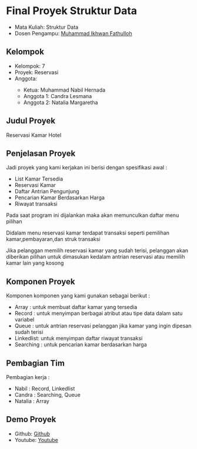 # Final Proyek Struktur Data
<ul>
  <li>Mata Kuliah: Struktur Data</li>
  <li>Dosen Pengampu: <a href="https://github.com/Muhammad-Ikhwan-Fathulloh">Muhammad Ikhwan Fathulloh</a></li>
</ul>

## Kelompok
<ul>
  <li>Kelompok: 7</li>
  <li>Proyek: Reservasi</li>
  <li>Anggota:</li>
  <ul>
    <li>Ketua: Muhammad Nabil Hernada </a></li>
    <li>Anggota 1: Candra Lesmana</a></li>
    <li>Anggota 2: Natalia Margaretha</a></li>
  </ul>
</ul>

## Judul Proyek
<p>Reservasi Kamar Hotel</p>

## Penjelasan Proyek
<p>Jadi proyek yang kami kerjakan ini berisi dengan spesifikasi awal : </p>
<ul>
  <li>List Kamar Tersedia</li>
  <li>Reservasi Kamar</li>
  <li>Daftar Antrian Pengunjung</li>
  <li>Pencarian Kamar Berdasarkan Harga</li>
  <li>Riwayat transaksi</li></li>
</ul>

<p>Pada saat program ini dijalankan maka akan memunculkan daftar menu pilihan</p>
<p>Didalam menu reservasi kamar terdapat transaksi seperti pemilihan kamar,pembayaran,dan struk transaksi</p>
<p>Jika pelanggan memilih reservasi kamar yang sudah terisi, pelanggan akan diberikan pilihan untuk dimasukan kedalam antrian reservasi atau memilih kamar lain yang kosong</p>

## Komponen Proyek
<p>Komponen komponen yang kami gunakan sebagai berikut :</p>
<ul>
  <li>Array : untuk membuat daftar kamar yang tersedia</li>
  <li>Record : untuk menyimpan berbagai atribut atau tipe data dalam satu variabel</li>
  <li>Queue : untuk antrian reservasi pelanggan jika kamar yang ingin dipesan sudah terisi</li>
  <li>Linkedlist: untuk menyimpan daftar riwayat transaksi</li>
  <li>Searching : untuk pencarian kamar berdasarkan harga</li>
</ul>

## Pembagian Tim
<p>Pembagian kerja : </p>
<ul>
  <li>Nabil : Record, Linkedlist</li>
  <li>Candra : Searching, Queue</li>
  <li>Natalia : Array</li>
</ul>

## Demo Proyek
<ul>
  <li>Github: <a href="https://github.com/RhnFdly/Struktur-data_1_Sistem-Penjualan">Github</a></li>
  <li>Youtube: <a href="">Youtube</a></li>
</ul>
